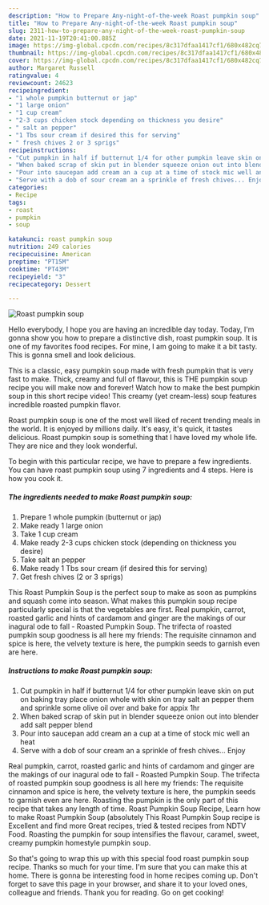 ```yaml
---
description: "How to Prepare Any-night-of-the-week Roast pumpkin soup"
title: "How to Prepare Any-night-of-the-week Roast pumpkin soup"
slug: 2311-how-to-prepare-any-night-of-the-week-roast-pumpkin-soup
date: 2021-11-19T20:41:00.885Z
image: https://img-global.cpcdn.com/recipes/8c317dfaa1417cf1/680x482cq70/roast-pumpkin-soup-recipe-main-photo.jpg
thumbnail: https://img-global.cpcdn.com/recipes/8c317dfaa1417cf1/680x482cq70/roast-pumpkin-soup-recipe-main-photo.jpg
cover: https://img-global.cpcdn.com/recipes/8c317dfaa1417cf1/680x482cq70/roast-pumpkin-soup-recipe-main-photo.jpg
author: Margaret Russell
ratingvalue: 4
reviewcount: 24623
recipeingredient:
- "1 whole pumpkin butternut or jap"
- "1 large onion"
- "1 cup cream"
- "2-3 cups chicken stock depending on thickness you desire"
- " salt an pepper"
- "1 Tbs sour cream if desired this for serving"
- " fresh chives 2 or 3 sprigs"
recipeinstructions:
- "Cut pumpkin in half if butternut 1/4 for other pumpkin leave skin on put on baking tray place onion whole with skin on tray salt an pepper them and sprinkle some olive oil over and bake for appix 1hr"
- "When baked scrap of skin put in blender squeeze onion out into blender add salt pepper blend"
- "Pour into saucepan add cream an a cup at a time of stock mic well an heat"
- "Serve with a dob of sour cream an a sprinkle of fresh chives... Enjoy"
categories:
- Recipe
tags:
- roast
- pumpkin
- soup

katakunci: roast pumpkin soup 
nutrition: 249 calories
recipecuisine: American
preptime: "PT15M"
cooktime: "PT43M"
recipeyield: "3"
recipecategory: Dessert

---
```



![Roast pumpkin soup](https://img-global.cpcdn.com/recipes/8c317dfaa1417cf1/680x482cq70/roast-pumpkin-soup-recipe-main-photo.jpg)

Hello everybody, I hope you are having an incredible day today. Today, I'm gonna show you how to prepare a distinctive dish, roast pumpkin soup. It is one of my favorites food recipes. For mine, I am going to make it a bit tasty. This is gonna smell and look delicious.

This is a classic, easy pumpkin soup made with fresh pumpkin that is very fast to make. Thick, creamy and full of flavour, this is THE pumpkin soup recipe you will make now and forever! Watch how to make the best pumpkin soup in this short recipe video! This creamy (yet cream-less) soup features incredible roasted pumpkin flavor.

Roast pumpkin soup is one of the most well liked of recent trending meals in the world. It is enjoyed by millions daily. It's easy, it's quick, it tastes delicious. Roast pumpkin soup is something that I have loved my whole life. They are nice and they look wonderful.


To begin with this particular recipe, we have to prepare a few ingredients. You can have roast pumpkin soup using 7 ingredients and 4 steps. Here is how you cook it.

<!--inarticleads1-->

##### The ingredients needed to make Roast pumpkin soup:

1. Prepare 1 whole pumpkin (butternut or jap)
1. Make ready 1 large onion
1. Take 1 cup cream
1. Make ready 2-3 cups chicken stock (depending on thickness you desire)
1. Take  salt an pepper
1. Make ready 1 Tbs sour cream (if desired this for serving)
1. Get  fresh chives (2 or 3 sprigs)


This Roast Pumpkin Soup is the perfect soup to make as soon as pumpkins and squash come into season. What makes this pumpkin soup recipe particularly special is that the vegetables are first. Real pumpkin, carrot, roasted garlic and hints of cardamom and ginger are the makings of our inagural ode to fall - Roasted Pumpkin Soup. The trifecta of roasted pumpkin soup goodness is all here my friends: The requisite cinnamon and spice is here, the velvety texture is here, the pumpkin seeds to garnish even are here. 

<!--inarticleads2-->

##### Instructions to make Roast pumpkin soup:

1. Cut pumpkin in half if butternut 1/4 for other pumpkin leave skin on put on baking tray place onion whole with skin on tray salt an pepper them and sprinkle some olive oil over and bake for appix 1hr
1. When baked scrap of skin put in blender squeeze onion out into blender add salt pepper blend
1. Pour into saucepan add cream an a cup at a time of stock mic well an heat
1. Serve with a dob of sour cream an a sprinkle of fresh chives... Enjoy


Real pumpkin, carrot, roasted garlic and hints of cardamom and ginger are the makings of our inagural ode to fall - Roasted Pumpkin Soup. The trifecta of roasted pumpkin soup goodness is all here my friends: The requisite cinnamon and spice is here, the velvety texture is here, the pumpkin seeds to garnish even are here. Roasting the pumpkin is the only part of this recipe that takes any length of time. Roast Pumpkin Soup Recipe, Learn how to make Roast Pumpkin Soup (absolutely This Roast Pumpkin Soup recipe is Excellent and find more Great recipes, tried &amp; tested recipes from NDTV Food. Roasting the pumpkin for soup intensifies the flavour, caramel, sweet, creamy pumpkin homestyle pumpkin soup. 

So that's going to wrap this up with this special food roast pumpkin soup recipe. Thanks so much for your time. I'm sure that you can make this at home. There is gonna be interesting food in home recipes coming up. Don't forget to save this page in your browser, and share it to your loved ones, colleague and friends. Thank you for reading. Go on get cooking!
